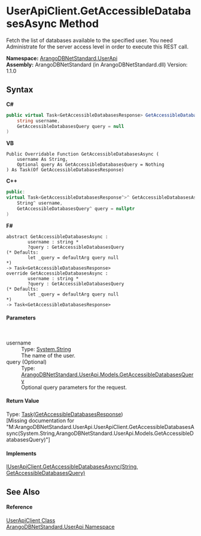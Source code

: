 # UserApiClient.GetAccessibleDatabasesAsync Method 
 

Fetch the list of databases available to the specified user. You need Administrate for the server access level in order to execute this REST call.

**Namespace:**&nbsp;<a href="a57cb14e-62d0-8e40-f4e2-560f8a8cd6e9">ArangoDBNetStandard.UserApi</a><br />**Assembly:**&nbsp;ArangoDBNetStandard (in ArangoDBNetStandard.dll) Version: 1.1.0

## Syntax

**C#**<br />
``` C#
public virtual Task<GetAccessibleDatabasesResponse> GetAccessibleDatabasesAsync(
	string username,
	GetAccessibleDatabasesQuery query = null
)
```

**VB**<br />
``` VB
Public Overridable Function GetAccessibleDatabasesAsync ( 
	username As String,
	Optional query As GetAccessibleDatabasesQuery = Nothing
) As Task(Of GetAccessibleDatabasesResponse)
```

**C++**<br />
``` C++
public:
virtual Task<GetAccessibleDatabasesResponse^>^ GetAccessibleDatabasesAsync(
	String^ username, 
	GetAccessibleDatabasesQuery^ query = nullptr
)
```

**F#**<br />
``` F#
abstract GetAccessibleDatabasesAsync : 
        username : string * 
        ?query : GetAccessibleDatabasesQuery 
(* Defaults:
        let _query = defaultArg query null
*)
-> Task<GetAccessibleDatabasesResponse> 
override GetAccessibleDatabasesAsync : 
        username : string * 
        ?query : GetAccessibleDatabasesQuery 
(* Defaults:
        let _query = defaultArg query null
*)
-> Task<GetAccessibleDatabasesResponse> 
```


#### Parameters
&nbsp;<dl><dt>username</dt><dd>Type: <a href="https://docs.microsoft.com/dotnet/api/system.string" target="_blank" rel="noopener noreferrer">System.String</a><br />The name of the user.</dd><dt>query (Optional)</dt><dd>Type: <a href="981e87f8-c626-e56f-13c0-7810f7cca1e9">ArangoDBNetStandard.UserApi.Models.GetAccessibleDatabasesQuery</a><br />Optional query parameters for the request.</dd></dl>

#### Return Value
Type: <a href="https://docs.microsoft.com/dotnet/api/system.threading.tasks.task-1" target="_blank" rel="noopener noreferrer">Task</a>(<a href="2c5d88be-e8cd-8948-a8be-1a8563236b03">GetAccessibleDatabasesResponse</a>)<br />\[Missing <returns> documentation for "M:ArangoDBNetStandard.UserApi.UserApiClient.GetAccessibleDatabasesAsync(System.String,ArangoDBNetStandard.UserApi.Models.GetAccessibleDatabasesQuery)"\]

#### Implements
<a href="f796b7d4-70e5-5604-233e-4f6a42b5e415">IUserApiClient.GetAccessibleDatabasesAsync(String, GetAccessibleDatabasesQuery)</a><br />

## See Also


#### Reference
<a href="f54e6b38-3de3-781d-5641-dfc7e1ee3ab4">UserApiClient Class</a><br /><a href="a57cb14e-62d0-8e40-f4e2-560f8a8cd6e9">ArangoDBNetStandard.UserApi Namespace</a><br />